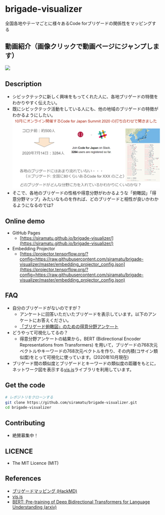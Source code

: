 brigade-visualizer
====
全国各地やテーマごとに様々あるCode forブリゲードの関係性をマッピングする

## 動画紹介（画像クリックで動画ページにジャンプします）
[![](https://img.youtube.com/vi/IPwUui4IRh8/0.jpg)](https://www.youtube.com/watch?v=IPwUui4IRh8)

## Description
- シビックテックに新しく興味をもってくれた人に、各地ブリゲードの特徴をわかりやすく伝えたい。
- 既にシビックテック活動をしている人にも、他の地域のブリゲードの特徴がわかるようにしたい。
![ブリゲードマッピングのきっかけ](img/brigade_mapping_trigger.png)
- そこで、各地のブリゲードの性格や得意分野がわかるような「俯瞰図」「得意分野マップ」みたいなものを作れば、どのブリゲードと相性が良いかわかるようになるのでは?

## Online demo
- GitHub Pages
    - [https://siramatu.github.io/brigade-visualizer/](https://siramatu.github.io/brigade-visualizer/)
- Embedding Projector
    - [https://projector.tensorflow.org/?config=https://raw.githubusercontent.com/siramatu/brigade-visualizer/master/embedding_projector_config.json](https://projector.tensorflow.org/?config=https://raw.githubusercontent.com/siramatu/brigade-visualizer/master/embedding_projector_config.json)

## FAQ
- 自分のブリゲードがないのですが？
    - アンケートに回答いただいたブリゲードを表示しています。以下のアンケートにお答えください。
    - [「ブリゲード俯瞰図」のための得意分野アンケ―ト](https://forms.gle/21TLsqKQQLTaCHKd6)
- どうやって可視化してるの？
    - 得意分野アンケートの結果から，BERT (Bidirectional Encoder Representations from Transformers) を用いて，ブリゲードの768次元ベクトルやキーワードの768次元ベクトルを作り、その内積(コサイン類似度)をとって可視化に使っています。(2020年10月現在)
- ブリゲード間の類似度とブリゲードとキーワードの類似度の距離をもとに，ネットワーク図を表示する[vis.js](https://visjs.org/)ライブラリを利用しています。

## Get the code
```bash
# レポジトリをクローンする
git clone https://github.com/siramatu/brigade-visualizer.git
cd brigade-visualizer
```
## Contributing
- 絶賛募集中！

## LICENCE
- The MIT Licence (MIT)

## References
- [ブリゲードマッピング (HackMD)](https://hackmd.io/dIkr2aCxQxibgoBO5DZS2w?view)
- [vis.js](https://visjs.org/)
- [BERT: Pre-training of Deep Bidirectional Transformers for Language Understanding (arxiv)](https://arxiv.org/abs/1810.04805)
